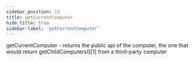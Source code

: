 ```yaml
---
sidebar_position: 13
title: getCurrentComputer
hide_title: true
sidebar-label: 'getCurrentComputer'
---
```


getCurrentComputer - returns the public api of the computer, the one that would return getChildComputers()[1] from a third-party computer